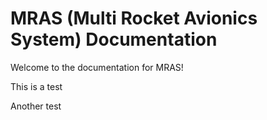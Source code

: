 # MRAS (Multi Rocket Avionics System) Documentation

Welcome to the documentation for MRAS!

This is a test

Another test